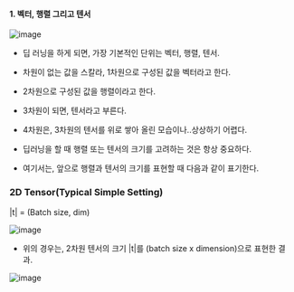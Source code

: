 
#### 1. 벡터, 행렬 그리고 텐서 

![image](https://user-images.githubusercontent.com/15938354/174704859-96d102c8-3bd9-4f36-8128-d4a57b297996.png)

- 딥 러닝을 하게 되면, 가장 기본적인 단위는 벡터, 행렬, 텐서.
- 차원이 없는 값을 스칼라, 1차원으로 구성된 값을 벡터라고 한다.

- 2차원으로 구성된 값을 행렬이라고 한다.
- 3차원이 되면, 텐서라고 부른다.
- 4차원은, 3차원의 텐서를 위로 쌓아 올린 모습이나..상상하기 어렵다.

- 딥러닝을 할 때 행렬 또는 텐서의 크기를 고려하는 것은 항상 중요하다.
- 여기서는, 앞으로 행렬과 텐서의 크기를 표현할 때 다음과 같이 표기한다.

### 2D Tensor(Typical Simple Setting)

|t| = (Batch size, dim)

![image](https://user-images.githubusercontent.com/15938354/174708093-7abb8e35-7b38-40e3-b00b-9bd76f4d02dc.png)

- 위의 경우는, 2차원 텐서의 크기 |t|를 (batch size x dimension)으로 표현한 결과.
 
![image](https://user-images.githubusercontent.com/15938354/174708228-484ff88a-f842-4502-8b30-625118e0d824.png)

